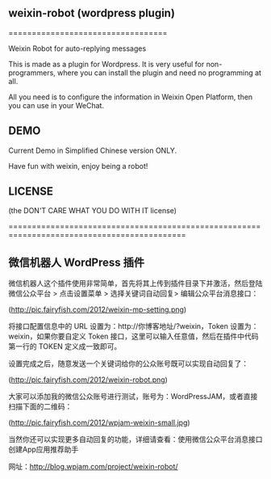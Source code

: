 ## weixin-robot (wordpress plugin)
==================================

Weixin Robot for auto-replying messages

This is made as a plugin for Wordpress. It is very useful for non-programmers, where you can install the plugin and need no programming at all.

All you need is to configure the information in Weixin Open Platform, then you can use in your WeChat.

## DEMO

Current Demo in Simplified Chinese version ONLY.

Have fun with weixin, enjoy being a robot!

## LICENSE

(the DON'T CARE WHAT YOU DO WITH IT license)

============================================================================================

## 微信机器人 WordPress 插件

微信机器人这个插件使用非常简单，首先将其上传到插件目录下并激活，然后登陆微信公众平台 > 点击设置菜单 > 选择关键词自动回复> 编辑公众平台消息接口：

(http://pic.fairyfish.com/2012/weixin-mp-setting.png)

将接口配置信息中的 URL 设置为：http://你博客地址/?weixin，Token 设置为：weixin，如果你要自定义 Token 接口，这里可以输入任意值，然后在插件中代码第一行的 TOKEN 定义成一致即可。

设置完成之后，随意发送一个关键词给你的公众账号既可以实现自动回复了：

(http://pic.fairyfish.com/2012/weixin-robot.png)

大家可以添加我的微信公众账号进行测试，账号为：WordPressJAM，或者直接扫描下面的二维码：

(http://pic.fairyfish.com/2012/wpjam-weixin-small.jpg)

当然你还可以实现更多自动回复的功能，详细请查看：使用微信公众平台消息接口创建App应用推荐助手

网址：http://blog.wpjam.com/project/weixin-robot/